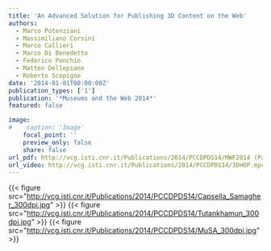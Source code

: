 ```yaml
---
title: 'An Advanced Solution for Publishing 3D Content on the Web'
authors:
  - Marco Potenziani
  - Massimiliano Corsini
  - Marco Callieri
  - Marco Di Benedetto
  - Federico Ponchio
  - Matteo Dellepiane
  - Roberto Scopigno
date: '2014-01-01T00:00:00Z'
publication_types: ['1']
publication: '*Museums and the Web 2014*'
featured: false

image:
#    caption: 'Image'
    focal_point: ''
    preview_only: false
    share: false
url_pdf: http://vcg.isti.cnr.it/Publications/2014/PCCDPDS14/MWF2014 (Paper) - An Advanced Solution For Publishing 3D Content On The Web.pdf
url_video: http://vcg.isti.cnr.it/Publications/2014/PCCDPDS14/3DHOP.mp4
---
```

{{< figure src="http://vcg.isti.cnr.it/Publications/2014/PCCDPDS14/Capsella_Samagher_300dpi.jpg" >}}
{{< figure src="http://vcg.isti.cnr.it/Publications/2014/PCCDPDS14/Tutankhamun_300dpi.jpg" >}}
{{< figure src="http://vcg.isti.cnr.it/Publications/2014/PCCDPDS14/MuSA_300dpi.jpg" >}}
